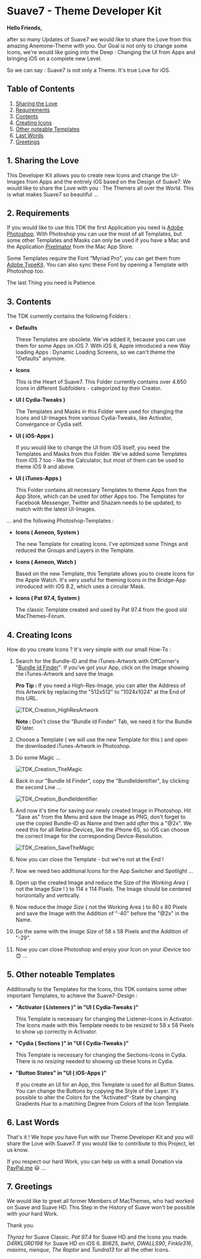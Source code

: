 # Suave7 - Theme Developer Kit

**Hello Friends,**

after so many Updates of Suave7 we would like to share the Love from this amazing Anemone-Theme with you. Our Goal is not only to change some Icons, we're would like going into the Deep : Changing the UI from Apps and bringing iOS on a complete new Level.

So we can say : Suave7 is not only a Theme. It's true Love for iOS.


## Table of Contents

1.	[Sharing the Love](#1-sharing-the-love)
2.	[Requirements](#2-requirements)
3.	[Contents](#3-contents)
4.	[Creating Icons](#4-creating-icons)
5.	[Other noteable Templates](#5-other-noteable-templates)
6.	[Last Words](#6-last-words)
7.	[Greetings](#7-greetings)


## 1. Sharing the Love

This Developer Kit allows you to create new Icons and change the UI-Images from Apps and the entirely iOS based on the Design of Suave7. We would like to share the Love with you : The Themers all over the World. This is what makes Suave7 so beautiful …


## 2. Requirements

If you would like to use this TDK the first Application you need is [Adobe Photoshop](https://www.adobe.com/de/products/photoshop.html). With Photoshop you can use the most of all Templates, but some other Templates and Masks can only be used if you have a Mac and the Application [Pixelmator](https://itunes.apple.com/de/app/pixelmator/id407963104?mt=12) from the Mac App Store.

Some Templates require the Font "Myriad Pro", you can get them from [Adobe TypeKit](https://typekit.com/fonts/myriad). You can also sync these Font by opening a Template with Photoshop too.

The last Thing you need is Patience.


## 3. Contents

The TDK currently contains the following Folders :

-  **Defaults**

	These Templates are obsolete. We've added it, because you can use them for some Apps on iOS 7. With iOS 8, Apple introduced a new Way loading Apps : Dynamic Loading Screens, so we can't theme the "Defaults" anymore.

-  **Icons**

	This is the Heart of Suave7. This Folder currently contains over 4.650 Icons in different Subfolders - categorized by their Creator.

-  **UI ( Cydia-Tweaks )**

	The Templates and Masks in this Folder were used for changing the Icons and UI-Images from various Cydia-Tweaks, like Activator, Convergance or Cydia self.

-  **UI ( iOS-Apps )**

	If you would like to change the UI from iOS itself, you need the Templates and Masks from this Folder. We've added some Templates from iOS 7 too - like the Calculator, but most of them can be used to theme iOS 9 and above.

-  **UI ( iTunes-Apps )**

	This Folder contains all necessary Templates to theme Apps from the App Store, which can be used for other Apps too. The Templates for Facebook Messenger, Twitter and Shazam needs to be updated, to match with the latest UI-Images.

… and the following Photoshop-Templates :

- **Icons ( Aeneon, System )**

	The new Template for creating Icons. I've optimized some Things and reduced the Groups and Layers in the Template.

- **Icons ( Aeneon, Watch )**

	Based on the new Template, this Template allows you to create Icons for the Apple Watch. It's very useful for theming Icons in the Bridge-App introduced with iOS 8.2, which uses a circular Mask.

- **Icons ( Pat 97.4, System )**

	The classic Template created and used by Pat 97.4 from the good old MacThemes-Forum.


## 4. Creating Icons

How do you create Icons ? It's very simple with our small How-To :

1.	Search for the Bundle-ID and the iTunes-Artwork with OffCorner's "[Bundle Id Finder](http://offcornerdev.com/bundleid.html)". If you've got your App, click on the Image showing the iTunes-Artwork and save the Image.

	**Pro Tip :** If you need a High-Res-Image, you can alter the Address of this Artwork by replacing the "512x512" to "1024x1024" at the End of this URL.

	![TDK_Creation_HighResArtwork](https://repo.avalon-studios.de/devkit/TDK_Creation_HighResArtwork.png)

	**Note :** Don't close the "Bundle Id Finder" Tab, we need it for the Bundle ID later.

2.	Choose a Template ( we will use the new Template for this ) and open the downloaded iTunes-Artwork in Photoshop.

3.	Do some Magic …

	![TDK_Creation_TheMagic](https://repo.avalon-studios.de/devkit/TDK_Creation_TheMagic.png)

4.	Back in our "Bundle Id Finder", copy the "BundleIdentifier", by clicking the second Line …

	![TDK_Creation_BundleIdentifier](https://repo.avalon-studios.de/devkit/TDK_Creation_BundleIdentifier.png)

5.	And now it's time for saving our newly created Image in Photoshop. Hit "Save as" from the Menu and save the Image as PNG, don't forget to use the copied Bundle-ID as Name and then add *after* this a "@2x". We need this for all Retina-Devices, like the iPhone 6S, so iOS can choose the correct Image for the corresponding Device-Resolution.

	![TDK_Creation_SaveTheMagic](https://repo.avalon-studios.de/devkit/TDK_Creation_SaveTheMagic.png)

6.	Now you can close the Template - but we're not at the End !

7.	Now we need two additional Icons for the App Switcher and Spotlight …

8.	Open up the created Image and reduce the Size of the *Working Area* ( not the Image Size ! ) to 114 x 114 Pixels. The Image should be centered horizontally and vertically.

9.	Now reduce the *Image Size* ( not the Working Area ) to 80 x 80 Pixels and save the Image with the Addition of "-40" before the "@2x" in the Name.

10.	Do the same with the *Image Size* of 58 x 58 Pixels and the Addition of "-29".

11.	Now you can close Photoshop and enjoy your Icon on your iDevice too 😊 …


## 5. Other noteable Templates

Additionally to the Templates for the Icons, this TDK contains some other important Templates, to achieve the Suave7-Design :

-  **"Activator ( Listeners )" in "UI ( Cydia-Tweaks )"**

	This Template is necessary for changing the Listener-Icons in Activator. The Icons made with this Template needs to be resized to 58 x 58 Pixels to show up correctly in Activator.

-  **"Cydia ( Sections )" in "UI ( Cydia-Tweaks )"**

	This Template is necessary for changing the Sections-Icons in Cydia. There is *no resizing* needed to showing up these Icons in Cydia.

-  **"Button States" in "UI ( iOS-Apps )"**

	If you create an UI for an App, this Template is used for all Button States. You can change the Buttons by copying the Style of the Layer. It's possible to alter the Colors for the "Activated"-State by changing Gradients *Hue* to a matching Degree from Colors of the Icon Template.


## 6. Last Words

That's it ! We hope you have Fun with our Theme Developer Kit and you will share the Love with Suave7. If you would like to contribute to this Project, let us know.

If you respect our hard Work, you can help us with a small Donation via [PayPal.me](https://paypal.me/avalonstudios) 😃 …


## 7. Greetings

We would like to greet all former Members of MacThemes, who had worked on Suave and Suave HD. This Step in the History of Suave won't be possible with your hard Work.

Thank you.

*Thyraz* for Suave Classic. *Pat 97.4* for Suave HD and the Icons you made. *D4RKL0RD198* for Suave HD on iOS 6. *Bli625*, *bwhli*, *DWALLS90*, *Finkle316*, *maxims*, *nienque*, *The Raptor* and *Tundra13* for all the other Icons.